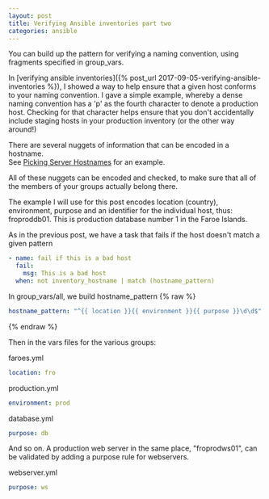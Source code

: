 ```yaml
---
layout: post
title: Verifying Ansible inventories part two
categories: ansible
---
```


You can build up the pattern for verifying a naming convention, using fragments specified in group_vars.

In [verifying ansible inventories]({% post_url 2017-09-05-verifying-ansible-inventories %}),
I showed a way to help ensure that a given host conforms to your naming convention.  I gave 
a simple example, whereby a dense naming convention has a 'p' as the fourth character to denote
a production host.  Checking for that character helps ensure that you don't accidentally include
staging hosts in your production inventory (or the other way around!)

There are several nuggets of information that can be encoded in a hostname.  
See [Picking Server Hostnames](https://blog.serverdensity.com/picking-server-hostnames/)
for an example.

All of these nuggets can be encoded and checked, to make sure that all of the members of your groups 
actually belong there.

The example I will use for this post encodes location (country), environment, purpose and an identifier
for the individual host, thus: froproddb01.  This is production database number 1 in the Faroe Islands.

As in the previous post, we have a task that fails if the host doesn't match a given pattern
```yaml
- name: fail if this is a bad host
  fail: 
    msg: This is a bad host
  when: not inventory_hostname | match (hostname_pattern)
```

In group_vars/all, we build hostname_pattern
{% raw %}
```yaml
hostname_pattern: "^{{ location }}{{ environment }}{{ purpose }}\d\d$"
```
{% endraw %}

Then in the vars files for the various groups:

faroes.yml
```yaml
location: fro
```

production.yml
```yaml
environment: prod
```

database.yml
```yaml
purpose: db
```

And so on.  A production web server in the same place, "froprodws01", can be validated by adding
a purpose rule for webservers.

webserver.yml
```yaml
purpose: ws
```
